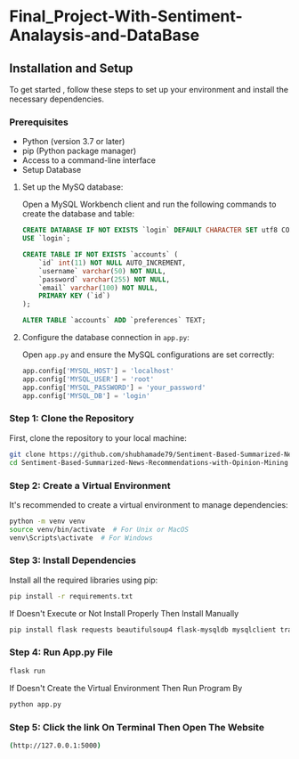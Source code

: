 # Final_Project-With-Sentiment-Analaysis-and-DataBase



## Installation and Setup

To get started , follow these steps to set up your environment and install the necessary dependencies.

### Prerequisites
- Python (version 3.7 or later)
- pip (Python package manager)
- Access to a command-line interface
- Setup Database
  
1. Set up the MySQ database:

    Open a MySQL Workbench client and run the following commands to create the database and table:

    ```sql
    CREATE DATABASE IF NOT EXISTS `login` DEFAULT CHARACTER SET utf8 COLLATE utf8_general_ci;
    USE `login`;

    CREATE TABLE IF NOT EXISTS `accounts` (
        `id` int(11) NOT NULL AUTO_INCREMENT,
        `username` varchar(50) NOT NULL,
        `password` varchar(255) NOT NULL,
        `email` varchar(100) NOT NULL,
        PRIMARY KEY (`id`)
    );

    ALTER TABLE `accounts` ADD `preferences` TEXT;
    ```

2. Configure the database connection in `app.py`:

   Open `app.py` and ensure the MySQL configurations are set correctly:

    ```python
    app.config['MYSQL_HOST'] = 'localhost'
    app.config['MYSQL_USER'] = 'root'
    app.config['MYSQL_PASSWORD'] = 'your_password'
    app.config['MYSQL_DB'] = 'login'
    ```


### Step 1: Clone the Repository
First, clone the repository to your local machine:
```bash
git clone https://github.com/shubhamade79/Sentiment-Based-Summarized-News-Recommendations-with-Opinion-Mining.git
cd Sentiment-Based-Summarized-News-Recommendations-with-Opinion-Mining
```
### Step 2: Create a Virtual Environment
It's recommended to create a virtual environment to manage dependencies:
```bash
python -m venv venv
source venv/bin/activate  # For Unix or MacOS
venv\Scripts\activate  # For Windows
```

### Step 3: Install Dependencies
Install all the required libraries using pip:
```bash
pip install -r requirements.txt
```
If Doesn't Execute or Not Install Properly Then Install Manually
```bash
pip install flask requests beautifulsoup4 flask-mysqldb mysqlclient transformers torch
```
### Step 4: Run App.py File
```bash
flask run
```
If Doesn't Create the Virtual Environment Then Run Program By
```bash
python app.py
```
### Step 5: Click the link On Terminal Then Open The Website
```bash
(http://127.0.0.1:5000)
```
